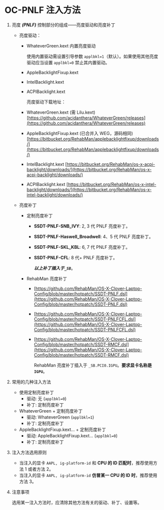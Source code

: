 # OC-PNLF 注入方法

1. 亮度 ***(PNLF)*** 控制部分的组成——亮度驱动和亮度补丁

   - 亮度驱动：

     - WhateverGreen.kext 内置亮度驱动

       使用内置驱动需设置引导参数 `applbkl=1`（默认）。如果使用其他亮度驱动应当设置 `applbkl=0` 禁止其内置驱动。

     - AppleBacklightFixup.kext
     - IntelBacklight.kext
     - ACPIBacklight.kext

       亮度驱动下载地址：

     - WhateverGreen.kext (需 Lilu.kext)
       [https://github.com/acidanthera/WhateverGreen/releases](https://github.com/acidanthera/WhateverGreen/releases)

     - AppleBacklightFixup.kext (已合并入 WEG，源码相同)
       [https://bitbucket.org/RehabMan/applebacklightfixup/downloads/](https://bitbucket.org/RehabMan/applebacklightfixup/downloads/)

     - IntelBacklight.kext
       [https://bitbucket.org/RehabMan/os-x-acpi-backlight/downloads/](https://bitbucket.org/RehabMan/os-x-acpi-backlight/downloads/)

     - ACPIBacklight.kext
       [https://bitbucket.org/RehabMan/os-x-intel-backlight/downloads/](https://bitbucket.org/RehabMan/os-x-intel-backlight/downloads/)
   - 亮度补丁

     - 定制亮度补丁

       - **SSDT-PNLF-SNB_IVY**: 2, 3 代 PNLF 亮度补丁。
       - **SSDT-PNLF-Haswell_Broadwell**: 4、5 代 PNLF 亮度补丁。
       - **SSDT-PNLF-SKL_KBL**: 6, 7 代 PNLF 亮度补丁。
       - **SSDT-PNLF-CFL**: 8 代+ PNLF 亮度补丁。

         ***以上补丁插入于`_SB`***。

     - RehabMan 亮度补丁

       - [https://github.com/RehabMan/OS-X-Clover-Laptop-Config/blob/master/hotpatch/SSDT-PNLF.dsl](https://github.com/RehabMan/OS-X-Clover-Laptop-Config/blob/master/hotpatch/SSDT-PNLF.dsl)

       - [https://github.com/RehabMan/OS-X-Clover-Laptop-Config/blob/master/hotpatch/SSDT-PNLFCFL.dsl](https://github.com/RehabMan/OS-X-Clover-Laptop-Config/blob/master/hotpatch/SSDT-PNLFCFL.dsl)

       - [https://github.com/RehabMan/OS-X-Clover-Laptop-Config/blob/master/hotpatch/SSDT-RMCF.dsl](https://github.com/RehabMan/OS-X-Clover-Laptop-Config/blob/master/hotpatch/SSDT-RMCF.dsl)

         RehabMan 亮度补丁插入于 `_SB.PCI0.IGPU`。**要求显卡名称是 `IGPU`**。

2. 常用的几种注入方法

   - 使用定制亮度补丁
     - 驱动: 无 (`applbkl=0`)
     - 补丁: 定制亮度补丁
   - WhateverGreen + 定制亮度补丁
     - 驱动: WhateverGreen (`applbkl=1`)
     - 补丁: 定制亮度补丁
   - AppleBacklightFixup.kext... + 定制亮度补丁
     - 驱动: AppleBacklightFixup.kext... (`applbkl=0`)
     - 补丁: 定制亮度补丁

3. 注入方法选用原则

   - 当注入的显卡 `AAPL, ig-platform-id` 和 **CPU 的 ID 匹配时**，推荐使用方法 1 或者方法 2。
   - 当注入的显卡 `AAPL, ig-platform-id` **仿冒某一 CPU 的 ID 时**，推荐使用方法 3。

4. 注意事项

   选用某一注入方法时，应清除其他方法有关的驱动、补丁、设置等。
